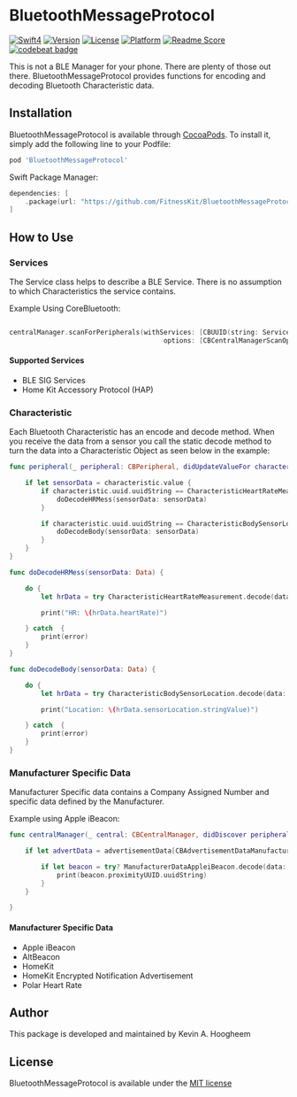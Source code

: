 # BluetoothMessageProtocol

[![Swift4](https://img.shields.io/badge/swift4-compatible-4BC51D.svg?style=flat)](https://developer.apple.com/swift)
[![Version](https://img.shields.io/cocoapods/v/BluetoothMessageProtocol.svg?style=flat)](http://cocoapods.org/pods/BluetoothMessageProtocol)
[![License](https://img.shields.io/cocoapods/l/BluetoothMessageProtocol.svg?style=flat)](http://cocoapods.org/pods/BluetoothMessageProtocol)
[![Platform](https://img.shields.io/cocoapods/p/BluetoothMessageProtocol.svg?style=flat)](http://cocoapods.org/pods/BluetoothMessageProtocol)
[![Readme Score](http://readme-score-api.herokuapp.com/score.svg?url=https://github.com/fitnesskit/bluetoothmessageprotocol)](http://clayallsopp.github.io/readme-score?url=https://github.com/fitnesskit/bluetoothmessageprotocol)
[![codebeat badge](https://codebeat.co/badges/e24e0c9d-0ec1-42fb-8384-30f7587559c0)](https://codebeat.co/projects/github-com-fitnesskit-bluetoothmessageprotocol-master)

This is not a BLE Manager for your phone.  There are plenty of those out there.  BluetoothMessageProtocol provides functions for encoding and decoding Bluetooth Characteristic data.


## Installation

BluetoothMessageProtocol is available through [CocoaPods](http://cocoapods.org). To install it, simply add the following line to your Podfile:

```ruby
pod 'BluetoothMessageProtocol'
```

Swift Package Manager:
```swift
dependencies: [
    .package(url: "https://github.com/FitnessKit/BluetoothMessageProtocol", from: "0.15.0")
]
```
## How to Use

### Services

The Service class helps to describe a BLE Service.   There is no assumption to which Characteristics the service contains.

Example Using CoreBluetooth:

```swift

centralManager.scanForPeripherals(withServices: [CBUUID(string: ServiceHeartRate.uuidString),],
                                       options: [CBCentralManagerScanOptionAllowDuplicatesKey : true])

```

#### Supported Services

* BLE SIG Services
* Home Kit Accessory Protocol (HAP)


### Characteristic

Each Bluetooth Characteristic has an encode and decode method.  When you receive the data from a sensor you call the static decode method to turn the data into a Characteristic Object as seen below in the example:

```swift
func peripheral(_ peripheral: CBPeripheral, didUpdateValueFor characteristic: CBCharacteristic, error: Error?) {

    if let sensorData = characteristic.value {
        if characteristic.uuid.uuidString == CharacteristicHeartRateMeasurement.uuidString {
            doDecodeHRMess(sensorData: sensorData)
        }

        if characteristic.uuid.uuidString == CharacteristicBodySensorLocation.uuidString {
            doDecodeBody(sensorData: sensorData)
        }
    }
}

func doDecodeHRMess(sensorData: Data) {

    do {
        let hrData = try CharacteristicHeartRateMeasurement.decode(data: sensorData)

        print("HR: \(hrData.heartRate)")

    } catch  {
        print(error)
    }
}

func doDecodeBody(sensorData: Data) {

    do {
        let hrData = try CharacteristicBodySensorLocation.decode(data: sensorData)

        print("Location: \(hrData.sensorLocation.stringValue)")

    } catch  {
        print(error)
    }
}
```

### Manufacturer Specific Data

Manufacturer Specific data contains a Company Assigned Number and specific data defined by the Manufacturer.  

Example using Apple iBeacon:

```swift
func centralManager(_ central: CBCentralManager, didDiscover peripheral: CBPeripheral, advertisementData: [String : Any], rssi RSSI: NSNumber) {

    if let advertData = advertisementData[CBAdvertisementDataManufacturerDataKey] as? Data {

        if let beacon = try? ManufacturerDataAppleiBeacon.decode(data: advertData) {
            print(beacon.proximityUUID.uuidString)
        }
    }

}
```

#### Manufacturer Specific Data

* Apple iBeacon
* AltBeacon
* HomeKit
* HomeKit Encrypted Notification Advertisement
* Polar Heart Rate


## Author

This package is developed and maintained by Kevin A. Hoogheem

## License

BluetoothMessageProtocol is available under the [MIT license](http://opensource.org/licenses/MIT)
